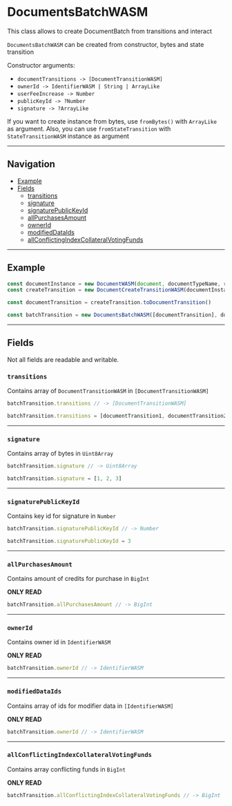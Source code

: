 # DocumentsBatchWASM

This class allows to create DocumentBatch from transitions and interact

`DocumentsBatchWASM` can be created from constructor, bytes and state transition

Constructor arguments:

- `documentTransitions -> [DocumentTransitionWASM]`
- `ownerId -> IdentifierWASM | String | ArrayLike`
- `userFeeIncrease -> Number`
- `publicKeyId -> ?Number`
- `signature -> ?ArrayLike`

If you want to create instance from bytes,
use `fromBytes()` with `ArrayLike` as argument.
Also, you can use `fromStateTransition` with
`StateTransitionWASM` instance as argument

___

## Navigation

- [Example](#example)
- [Fields](#fields)
    - [transitions](#transitions)
    - [signature](#signature)
    - [signaturePublicKeyId](#signaturepublickeyid)
    - [allPurchasesAmount](#allpurchasesamount)
    - [ownerId](#ownerid)
    - [modifiedDataIds](#modifieddataids)
    - [allConflictingIndexCollateralVotingFunds](#allconflictingindexcollateralvotingfunds)

___

## Example

```js
const documentInstance = new DocumentWASM(document, documentTypeName, revision, dataContractId, ownerId, id)
const createTransition = new DocumentCreateTransitionWASM(documentInstance, BigInt(1), 'preorder')

const documentTransition = createTransition.toDocumentTransition()

const batchTransition = new DocumentsBatchWASM([documentTransition], documentInstance.getOwnerId(), 1)
```

___

## Fields

Not all fields are readable and writable.

### `transitions`

Contains array of `DocumentTransitionWASM` in `[DocumentTransitionWASM]`

```js
batchTransition.transitions // -> [DocumentTransitionWASM]

batchTransition.transitions = [documentTransition1, documentTransition2]
```

___

### `signature`

Contains array of bytes in `Uint8Array`

```js
batchTransition.signature // -> Uint8Array

batchTransition.signature = [1, 2, 3]
```

___

### `signaturePublicKeyId`

Contains key id for signature in `Number`

```js
batchTransition.signaturePublicKeyId // -> Number

batchTransition.signaturePublicKeyId = 3
```

___

### `allPurchasesAmount`

Contains amount of credits for purchase in `BigInt`

**ONLY READ**

```js
batchTransition.allPurchasesAmount // -> BigInt
```

___

### `ownerId`

Contains owner id in `IdentifierWASM`

**ONLY READ**

```js
batchTransition.ownerId // -> IdentifierWASM
```

___

### `modifiedDataIds`

Contains array of ids for modifier data in `[IdentifierWASM]`

**ONLY READ**

```js
batchTransition.ownerId // -> IdentifierWASM
```

___

### `allConflictingIndexCollateralVotingFunds`

Contains array conflicting funds in `BigInt`

**ONLY READ**

```js
batchTransition.allConflictingIndexCollateralVotingFunds // -> BigInt
```
